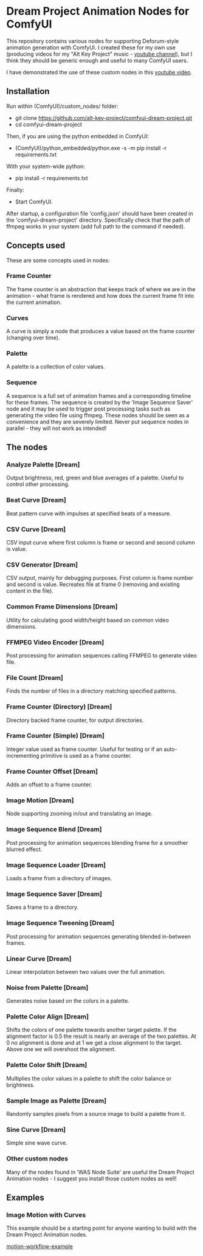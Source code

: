 # Dream Project Animation Nodes for ComfyUI

This repository contains various nodes for supporting Deforum-style animation generation with ComfyUI. I created these
for my own use (producing videos for my "Alt Key Project" music - 
[youtube channel](https://www.youtube.com/channel/UC4cKvJ4hia7zULxeCc-7OcQ)), but I think they should be generic enough 
and useful to many ComfyUI users.

I have demonstrated the use of these custom nodes in this [youtube video](https://youtu.be/pZ6Li3qF-Kk).

## Installation

Run within (ComfyUI)/custom_nodes/ folder:

* git clone https://github.com/alt-key-project/comfyui-dream-project.git
* cd comfyui-dream-project

Then, if you are using the python embedded in ComfyUI:
* (ComfyUI)/python_embedded/python.exe -s -m pip install -r requirements.txt

With your system-wide python:
*  pip install -r requirements.txt

Finally:
* Start ComfyUI.

After startup, a configuration file 'config.json' should have been created in the 'comfyui-dream-project' directory. 
Specifically check that the path of ffmpeg works in your system (add full path to the command if needed).

## Concepts used

These are some concepts used in nodes:

### Frame Counter

The frame counter is an abstraction that keeps track of where we are in the animation - what frame is rendered 
and how does the current frame fit into the current animation.

### Curves

A curve is simply a node that produces a value based on the frame counter (changing over time).

### Palette

A palette is a collection of color values.

### Sequence

A sequence is a full set of animation frames and a corresponding timeline for these frames. The sequence is
created by the 'Image Sequence Saver' node and it may be used to trigger post processing tasks such as generating the 
video file using ffmpeg. These nodes should be seen as a convenience and they are severely limited. Never put sequence 
nodes in parallel - they will not work as intended!

## The nodes
  ### Analyze Palette [Dream]
  Output brightness, red, green and blue averages of a palette. Useful to control other processing.

  ### Beat Curve [Dream]
  Beat pattern curve with impulses at specified beats of a measure.
  
  ### CSV Curve [Dream]
  CSV input curve where first column is frame or second and second column is value.
  
  ### CSV Generator [Dream]
  CSV output, mainly for debugging purposes. First column is frame number and second is value.
  Recreates file at frame 0 (removing and existing content in the file).
  
  ### Common Frame Dimensions [Dream]
  Utility for calculating good width/height based on common video dimensions.
  
  ### FFMPEG Video Encoder [Dream]
  Post processing for animation sequences calling FFMPEG to generate video file.
  
  ### File Count [Dream]
  Finds the number of files in a directory matching specified patterns.
  
  ### Frame Counter (Directory) [Dream]
  Directory backed frame counter, for output directories.
  
  ### Frame Counter (Simple) [Dream]
  Integer value used as frame counter. Useful for testing or if an auto-incrementing primitive is used as a frame 
  counter.
  
  ### Frame Counter Offset [Dream]
  Adds an offset to a frame counter.
  
  ### Image Motion [Dream]
  Node supporting zooming in/out and translating an image.
  
  ### Image Sequence Blend [Dream]
  Post processing for animation sequences blending frame for a smoother blurred effect.
  
  ### Image Sequence Loader [Dream]
  Loads a frame from a directory of images.
  
  ### Image Sequence Saver [Dream]
  Saves a frame to a directory.
  
  ### Image Sequence Tweening [Dream]
  Post processing for animation sequences generating blended in-between frames.
  
  ### Linear Curve [Dream]
  Linear interpolation between two values over the full animation.
  
  ### Noise from Palette [Dream]
  Generates noise based on the colors in a palette.
  
  ### Palette Color Align [Dream]
  Shifts the colors of one palette towards another target palette. If the alignment factor 
  is 0.5 the result is nearly an average of the two palettes. At 0 no alignment is done and at 1 we get a close 
  alignment to the target. Above one we will overshoot the alignment.
  
  ### Palette Color Shift [Dream]
  Multiplies the color values in a palette to shift the color balance or brightness.
  
  ### Sample Image as Palette [Dream]
  Randomly samples pixels from a source image to build a palette from it.
  
  ### Sine Curve [Dream]
  Simple sine wave curve.
 
 ### Other custom nodes
 
 Many of the nodes found in 'WAS Node Suite' are useful the Dream Project Animation nodes - I suggest you install those 
 custom nodes as well!

 ## Examples

 ### Image Motion with Curves

This example should be a starting point for anyone wanting to build with the Dream Project Animation nodes.

[motion-workflow-example](examples/motion-workflow-example.json)


